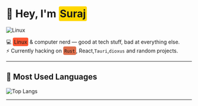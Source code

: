 
<!---
surajsays/surajsays is a ✨ special ✨ repository because its `README.md` (this file) appears on your GitHub profile.
You can click the Preview link to take a look at your changes.
--->
# 👋 Hey, I'm <span style="background-color:#FFD700; padding:3px; border-radius:4px;">Suraj</span>  
![Linux](https://img.shields.io/badge/Linux-Tux-333?logo=linux&logoColor=white)


💻 <span style="background-color:#FF5733; padding:3px; border-radius:4px;">Linux</span> & computer nerd — good at tech stuff, bad at everything else.  
⚡ Currently hacking on <span style="background-color:#DE6E4B; padding:3px; border-radius:4px;">`Rust`</span>,    React,`Tauri`,`dioxus` and random projects.  

---

## 🚀 Most Used Languages
![Top Langs](https://github-readme-stats.vercel.app/api/top-langs/?username=surajsays&layout=compact&theme=tokyonight&border_radius=10)

---
  

